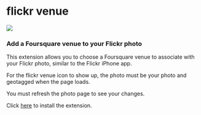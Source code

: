 # flickr venue

[![](https://s3-us-west-1.amazonaws.com/flickr-venue/screenshot-640.png)](https://s3-us-west-1.amazonaws.com/flickr-venue/screenshot.png)

### Add a Foursquare venue to your Flickr photo

This extension allows you to choose a Foursquare venue to associate with your Flickr photo, similar to the Flickr iPhone app.

For the flickr venue icon to show up, the photo must be your photo and geotagged when the page loads.

You must refresh the photo page to see your changes.

Click [here](https://chrome.google.com/webstore/detail/flickr-venue/cdbpgjkjdieaeeamabfhhimkiiednibl) to install the extension.
